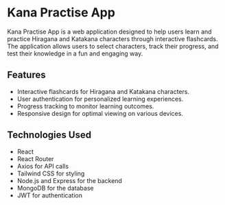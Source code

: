 # Kana Practise App

Kana Practise App is a web application designed to help users learn and practice Hiragana and Katakana characters through interactive flashcards. The application allows users to select characters, track their progress, and test their knowledge in a fun and engaging way.

## Features

- Interactive flashcards for Hiragana and Katakana characters.
- User authentication for personalized learning experiences.
- Progress tracking to monitor learning outcomes.
- Responsive design for optimal viewing on various devices.

## Technologies Used

- React
- React Router
- Axios for API calls
- Tailwind CSS for styling
- Node.js and Express for the backend
- MongoDB for the database
- JWT for authentication
